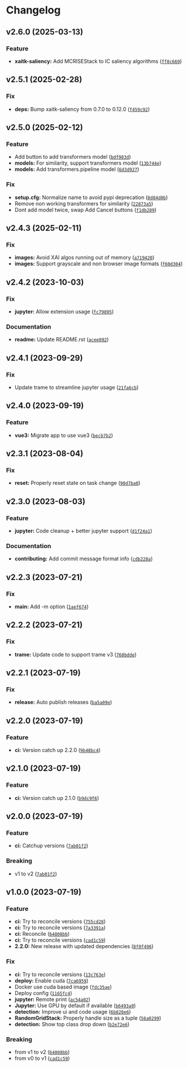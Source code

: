# Changelog

<!--next-version-placeholder-->

## v2.6.0 (2025-03-13)

### Feature

* **xaitk-saliency:** Add MCRISEStack to IC saliency algorithms ([`ff8c669`](https://github.com/XAITK/xaitk-saliency-web-demo/commit/ff8c669bd33c14fe4fab039ff76e70b21e335381))

## v2.5.1 (2025-02-28)

### Fix

* **deps:** Bump xaitk-saliency from 0.7.0 to 0.12.0 ([`f459c92`](https://github.com/XAITK/xaitk-saliency-web-demo/commit/f459c92ecc6a00003b56799fbf37cfbc6b37f607))

## v2.5.0 (2025-02-12)

### Feature

* Add button to add transformers model ([`bdf983d`](https://github.com/XAITK/xaitk-saliency-web-demo/commit/bdf983dd1ec82b8a3820464c6b4540ceac5da337))
* **models:** For similarity, support transformers model ([`13b744e`](https://github.com/XAITK/xaitk-saliency-web-demo/commit/13b744e806323aa3b5b05edbc34a14874b36961e))
* **models:** Add transformers.pipeline model ([`6d3d927`](https://github.com/XAITK/xaitk-saliency-web-demo/commit/6d3d9271c95576df37f4edf5dd8c7bed4039a8a8))

### Fix

* **setup.cfg:** Normalize name to avoid pypi deprecation ([`8d84d0b`](https://github.com/XAITK/xaitk-saliency-web-demo/commit/8d84d0b216ad5353041bc44b5d959450b74db3f7))
* Remove non working transformers for similarity ([`22873a5`](https://github.com/XAITK/xaitk-saliency-web-demo/commit/22873a56b021959e71c3076bfc969f2b161498d3))
* Dont add model twice, swap Add Cancel buttons ([`f1db289`](https://github.com/XAITK/xaitk-saliency-web-demo/commit/f1db2897791cf67d42a0a85e044a158f8d196878))

## v2.4.3 (2025-02-11)

### Fix

* **images:** Avoid XAI algos running out of memory ([`a719420`](https://github.com/XAITK/xaitk-saliency-web-demo/commit/a719420e0ff4397aceacd97882bf35f0cdf3258b))
* **images:** Support grayscale and non browser image formats ([`f60d304`](https://github.com/XAITK/xaitk-saliency-web-demo/commit/f60d304365312ecc9c68ae9a5c7c6b9ee3667479))

## v2.4.2 (2023-10-03)

### Fix

* **jupyter:** Allow extension usage ([`fc79895`](https://github.com/XAITK/xaitk-saliency-web-demo/commit/fc79895be2f8f9de08f93516ea226b179ae4053c))

### Documentation

* **readme:** Update README.rst ([`acee892`](https://github.com/XAITK/xaitk-saliency-web-demo/commit/acee892206bd2c9850dbb90d71005603a2d46295))

## v2.4.1 (2023-09-29)

### Fix

* Update trame to streamline jupyter usage ([`21fa6cb`](https://github.com/XAITK/xaitk-saliency-web-demo/commit/21fa6cb50a615dbacddb07660cad13512d82297d))

## v2.4.0 (2023-09-19)

### Feature

* **vue3:** Migrate app to use vue3 ([`becb7b2`](https://github.com/XAITK/xaitk-saliency-web-demo/commit/becb7b2a4b5c894af37b9e4e01a44ba004e672fc))

## v2.3.1 (2023-08-04)

### Fix

* **reset:** Properly reset state on task change ([`90d7ba0`](https://github.com/XAITK/xaitk-saliency-web-demo/commit/90d7ba044fc9e64274aba2b3b0c8a3fd37645376))

## v2.3.0 (2023-08-03)

### Feature

* **jupyter:** Code cleanup + better jupyter support ([`d1f24a1`](https://github.com/XAITK/xaitk-saliency-web-demo/commit/d1f24a16386981109c57bea80269006a160be3d1))

### Documentation

* **contributing:** Add commit message format info ([`cdb228a`](https://github.com/XAITK/xaitk-saliency-web-demo/commit/cdb228a146a1da24aec7cd408f6f037d9b29f969))

## v2.2.3 (2023-07-21)

### Fix

* **main:** Add -m option ([`1aef674`](https://github.com/XAITK/xaitk-saliency-web-demo/commit/1aef67432d1f42e4f46399554b653077268e0fa6))

## v2.2.2 (2023-07-21)

### Fix

* **trame:** Update code to support trame v3 ([`768bdde`](https://github.com/XAITK/xaitk-saliency-web-demo/commit/768bdded62ce222219995ddc8393cef384be5624))

## v2.2.1 (2023-07-19)

### Fix

* **release:** Auto publish releases ([`ba5a09e`](https://github.com/XAITK/xaitk-saliency-web-demo/commit/ba5a09e2ee2548686823370c044b7d9cda07bc08))

## v2.2.0 (2023-07-19)

### Feature

* **ci:** Version catch up 2.2.0 ([`9b48bc4`](https://github.com/XAITK/xaitk-saliency-web-demo/commit/9b48bc4790b711c550bcd3c3dd823885459bc648))

## v2.1.0 (2023-07-19)

### Feature

* **ci:** Version catch up 2.1.0 ([`b9dc9f6`](https://github.com/XAITK/xaitk-saliency-web-demo/commit/b9dc9f6f6d310f549d5c1a923066d71d6ddcc964))

## v2.0.0 (2023-07-19)

### Feature

* **ci:** Catchup versions ([`7ab01f2`](https://github.com/XAITK/xaitk-saliency-web-demo/commit/7ab01f2f860a4bea3b5c7fbcbae8463139587d1b))

### Breaking

* v1 to v2 ([`7ab01f2`](https://github.com/XAITK/xaitk-saliency-web-demo/commit/7ab01f2f860a4bea3b5c7fbcbae8463139587d1b))

## v1.0.0 (2023-07-19)

### Feature

* **ci:** Try to reconcile versions ([`755cd28`](https://github.com/XAITK/xaitk-saliency-web-demo/commit/755cd28da71bff40c3f4242d194a8b35a42200c1))
* **ci:** Try to reconcile versions ([`7a3391a`](https://github.com/XAITK/xaitk-saliency-web-demo/commit/7a3391a078fbe6a2fe799252281fbbb912938433))
* **ci:** Reconcile ([`64808bb`](https://github.com/XAITK/xaitk-saliency-web-demo/commit/64808bb2de22f115fc98acd7698e51c167e1b2ee))
* **ci:** Try to reconcile versions ([`cad1c59`](https://github.com/XAITK/xaitk-saliency-web-demo/commit/cad1c593252cee7a023263e67e2c542892afc1b4))
* **2.2.0:** New release with updated dependencies ([`8f0f496`](https://github.com/XAITK/xaitk-saliency-web-demo/commit/8f0f4966f754b6a00dc389de02ec046a8a1b85b5))

### Fix

* **ci:** Try to reconcile versions ([`13c763e`](https://github.com/XAITK/xaitk-saliency-web-demo/commit/13c763e60a2863fa1bb0f70534589c76750d071e))
* **deploy:** Enable cuda ([`7ca6959`](https://github.com/XAITK/xaitk-saliency-web-demo/commit/7ca6959d5bd0df18354fbef6f32a440e47502452))
* Docker use cuda based image ([`fdc35ae`](https://github.com/XAITK/xaitk-saliency-web-demo/commit/fdc35ae116b1305dad1d96df0793e4d5fb6aa671))
* Deploy config ([`1165fc4`](https://github.com/XAITK/xaitk-saliency-web-demo/commit/1165fc47610093807a2f0e8e73fde055ea250c0b))
* **jupyter:** Remote print ([`ac54a02`](https://github.com/XAITK/xaitk-saliency-web-demo/commit/ac54a02f0fb653ef09927fac531c8ce7002b2cbb))
* **Jupyter:** Use GPU by default if available ([`b6493a9`](https://github.com/XAITK/xaitk-saliency-web-demo/commit/b6493a93cea2ca1fad0d0cf6774605141a21e627))
* **detection:** Improve ui and code usage ([`6b828e6`](https://github.com/XAITK/xaitk-saliency-web-demo/commit/6b828e6b5a7ad53dc343eaa336e7fe436a645cbd))
* **RandomGridStack:** Properly handle size as a tuple ([`56a0299`](https://github.com/XAITK/xaitk-saliency-web-demo/commit/56a0299227e09c13c3f5daf88561cf73e697016b))
* **detection:** Show top class drop down ([`b2e72e6`](https://github.com/XAITK/xaitk-saliency-web-demo/commit/b2e72e6ae8d22e8398ba29ff5b4098b55361057c))

### Breaking

* from v1 to v2 ([`64808bb`](https://github.com/XAITK/xaitk-saliency-web-demo/commit/64808bb2de22f115fc98acd7698e51c167e1b2ee))
* from v0 to v1 ([`cad1c59`](https://github.com/XAITK/xaitk-saliency-web-demo/commit/cad1c593252cee7a023263e67e2c542892afc1b4))
